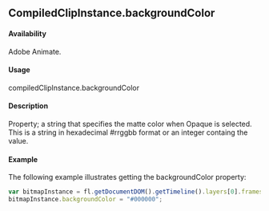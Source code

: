 ## CompiledClipInstance.backgroundColor

#### Availability

Adobe Animate.

#### Usage

compiledClipInstance.backgroundColor

#### Description

Property; a string that specifies the matte color when Opaque is selected. This is a string in hexadecimal #rrggbb format or an integer containg the value.

#### Example

The following example illustrates getting the backgroundColor property:
```javascript
var bitmapInstance = fl.getDocumentDOM().getTimeline().layers[0].frames[0].elements[0];
bitmapInstance.backgroundColor = "#000000";
```